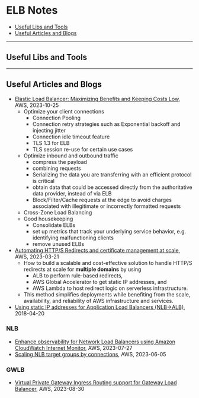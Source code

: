 # ELB Notes

- [Useful Libs and Tools](#useful-libs-and-tools)
- [Useful Articles and Blogs](#useful-articles-and-blogs)


---
## Useful Libs and Tools


---
## Useful Articles and Blogs

- [Elastic Load Balancer: Maximizing Benefits and Keeping Costs Low](https://aws.amazon.com/blogs/networking-and-content-delivery/elb-maximizing-benefits-and-keeping-costs-low/), AWS, 2023-10-25
    - Optimize your client connections
        - Connection Pooling
        - Connection retry strategies such as Exponential backoff and injecting jitter
        - Connection idle timeout feature
        - TLS 1.3 for ELB
        - TLS session re-use for certain use cases
    - Optimize inbound and outbound traffic
        - compress the payload
        - combining requests
        - Serializing the data you are transferring with an efficient protocol is critical
        - obtain data that could be accessed directly from the authoritative data provider, instead of via ELB
        - Block/Filter/Cache requests at the edge to avoid charges associated with illegitimate or incorrectly formatted requests
    - Cross-Zone Load Balancing
    - Good housekeeping
        - Consolidate ELBs
        - set up metrics that track your underlying service behavior, e.g. identifying malfunctioning clients
        - remove unused ELBs
- [Automating HTTP/S Redirects and certificate management at scale](https://aws.amazon.com/blogs/networking-and-content-delivery/automating-http-s-redirects-and-certificate-management-at-scale/), AWS, 2023-03-21
    - How to build a scalable and cost-effective solution to handle HTTP/S redirects at scale for **multiple domains** by using
        - ALB to perform rule-based redirects,
        - AWS Global Accelerator to get static IP addresses, and
        - AWS Lambda to host redirect logic on serverless infrastructure.
    - This method simplifies deployments while benefiting from the scale, availability, and reliability of AWS infrastructure and services.
- [Using static IP addresses for Application Load Balancers (NLB->ALB)](https://aws.amazon.com/blogs/networking-and-content-delivery/using-static-ip-addresses-for-application-load-balancers/), 2018-04-20


### NLB

- [Enhance observability for Network Load Balancers using Amazon CloudWatch Internet Monitor](https://aws.amazon.com/blogs/mt/enhance-observability-for-network-load-balancers-using-amazon-cloudwatch-internet-monitor/), AWS, 2023-07-27
- [Scaling NLB target groups by connections](https://aws.amazon.com/blogs/networking-and-content-delivery/scaling-nlb-target-groups-by-connections/), AWS, 2023-06-05

### GWLB

- [Virtual Private Gateway Ingress Routing support for Gateway Load Balancer](https://aws.amazon.com/blogs/networking-and-content-delivery/announcing-amazon-virtual-private-gateway-ingress-routing-support-for-gateway-load-balancer/), AWS, 2023-08-30

